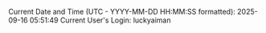 Current Date and Time (UTC - YYYY-MM-DD HH:MM:SS formatted): 2025-09-16 05:51:49
Current User's Login: luckyaiman
